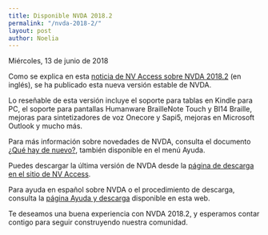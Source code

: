 ```yaml
---
title: Disponible NVDA 2018.2
permalink: "/nvda-2018-2/"
layout: post
author: Noelia
---
```


<footer>Miércoles, 13 de junio de 2018</footer>


Como se explica en esta [noticia de NV Access sobre NVDA 2018.2](https://www.nvaccess.org/post/nvda-2018-2-available-for-download/) (en inglés), se ha publicado esta nueva versión estable de NVDA.

Lo reseñable de esta versión incluye el soporte para tablas en Kindle para PC, el soporte para pantallas Humanware BrailleNote Touch y BI14 Braille, mejoras para sintetizadores de voz Onecore y Sapi5, mejoras en Microsoft Outlook y mucho más.

Para más información sobre novedades de NVDA, consulta el documento [¿Qué hay de nuevo?](https://nvdaes.github.io/changes.html), también disponible en el menú Ayuda.

Puedes descargar la última versión de NVDA desde la [página de descarga en el sitio de NV Access](http://www.nvaccess.org/download/).

Para ayuda en español sobre NVDA o el procedimiento de descarga, consulta la [página Ayuda y descarga](https://nvdaes.github.io/ayuda/) disponible en esta web.

Te deseamos una buena experiencia con NVDA 2018.2, y esperamos contar contigo para seguir construyendo nuestra comunidad. 
